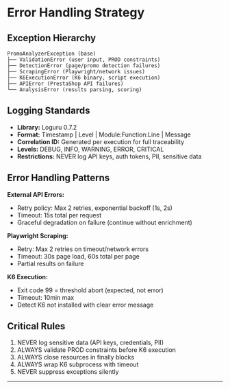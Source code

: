 # Error Handling Strategy

## Exception Hierarchy

```
PromoAnalyzerException (base)
├── ValidationError (user input, PROD constraints)
├── DetectionError (page/promo detection failures)
├── ScrapingError (Playwright/network issues)
├── K6ExecutionError (K6 binary, script execution)
├── APIError (PrestaShop API failures)
└── AnalysisError (results parsing, scoring)
```

## Logging Standards

- **Library:** Loguru 0.7.2
- **Format:** Timestamp | Level | Module:Function:Line | Message
- **Correlation ID:** Generated per execution for full traceability
- **Levels:** DEBUG, INFO, WARNING, ERROR, CRITICAL
- **Restrictions:** NEVER log API keys, auth tokens, PII, sensitive data

## Error Handling Patterns

**External API Errors:**
- Retry policy: Max 2 retries, exponential backoff (1s, 2s)
- Timeout: 15s total per request
- Graceful degradation on failure (continue without enrichment)

**Playwright Scraping:**
- Retry: Max 2 retries on timeout/network errors
- Timeout: 30s page load, 60s total per page
- Partial results on failure

**K6 Execution:**
- Exit code 99 = threshold abort (expected, not error)
- Timeout: 10min max
- Detect K6 not installed with clear error message

## Critical Rules

1. NEVER log sensitive data (API keys, credentials, PII)
2. ALWAYS validate PROD constraints before K6 execution
3. ALWAYS close resources in finally blocks
4. ALWAYS wrap K6 subprocess with timeout
5. NEVER suppress exceptions silently

---
